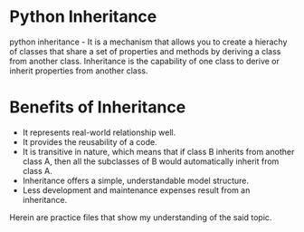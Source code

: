 # Python Inheritance
python inheritance - It is a mechanism that allows you to create a hierachy
of classes that share a set of properties and methods by deriving a class from
another class. Inheritance is the capability of one class to derive or inherit
properties from another class.

# Benefits of Inheritance
- It represents real-world relationship well.
- It provides the reusability of a code.
- It is transitive in nature, which means that if class B inherits from
  another class A, then all the subclasses of B would automatically inherit
  from class A.
- Inheritance offers a simple, understandable model structure.
- Less development and maintenance expenses result from an inheritance.

Herein are practice files that show my understanding of the said topic.
